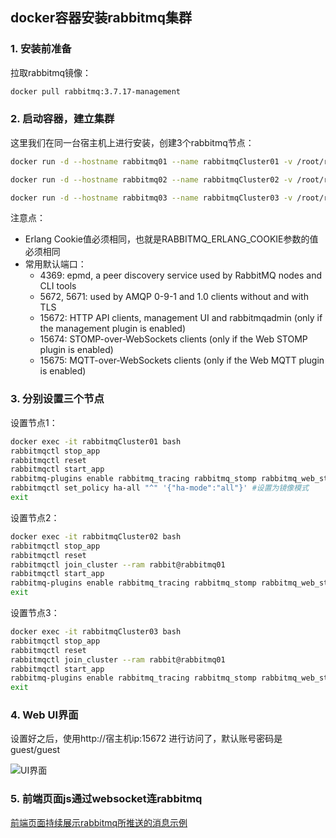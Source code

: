 ## docker容器安装rabbitmq集群

### 1. 安装前准备

拉取rabbitmq镜像：


```bash
docker pull rabbitmq:3.7.17-management
```

### 2. 启动容器，建立集群

这里我们在同一台宿主机上进行安装，创建3个rabbitmq节点：

```bash
docker run -d --hostname rabbitmq01 --name rabbitmqCluster01 -v /root/rabbitmqcluster/rabbitmq01:/var/lib/rabbitmq -p 15672:15672 -p 5672:5672  -p 15674:15674 -e RABBITMQ_ERLANG_COOKIE='rabbitmqCookie' rabbitmq:3.7.17-management

docker run -d --hostname rabbitmq02 --name rabbitmqCluster02 -v /root/rabbitmqcluster/rabbitmq02:/var/lib/rabbitmq -p 15682:15672 -p 5682:5672 -p 15684:15674 -e RABBITMQ_ERLANG_COOKIE='rabbitmqCookie'  --link rabbitmqCluster01:rabbitmq01 rabbitmq:3.7.17-management

docker run -d --hostname rabbitmq03 --name rabbitmqCluster03 -v /root/rabbitmqcluster/rabbitmq03:/var/lib/rabbitmq -p 15692:15672 -p 5692:5672 -p 15694:15674 -e RABBITMQ_ERLANG_COOKIE='rabbitmqCookie'  --link rabbitmqCluster01:rabbitmq01 --link rabbitmqCluster02:rabbitmq02  rabbitmq:3.7.17-management
```

注意点：

+ Erlang Cookie值必须相同，也就是RABBITMQ_ERLANG_COOKIE参数的值必须相同
+ 常用默认端口：
    - 4369: epmd, a peer discovery service used by RabbitMQ nodes and CLI tools
    - 5672, 5671: used by AMQP 0-9-1 and 1.0 clients without and with TLS    
    - 15672: HTTP API clients, management UI and rabbitmqadmin (only if the management plugin is enabled)
    - 15674: STOMP-over-WebSockets clients (only if the Web STOMP plugin is enabled)
    - 15675: MQTT-over-WebSockets clients (only if the Web MQTT plugin is enabled)

### 3. 分别设置三个节点

设置节点1：

```bash
docker exec -it rabbitmqCluster01 bash
rabbitmqctl stop_app
rabbitmqctl reset
rabbitmqctl start_app
rabbitmq-plugins enable rabbitmq_tracing rabbitmq_stomp rabbitmq_web_stomp rabbitmq_web_mqtt #启动相关插件
rabbitmqctl set_policy ha-all "^" '{"ha-mode":"all"}' #设置为镜像模式
exit
```

设置节点2：

```bash
docker exec -it rabbitmqCluster02 bash
rabbitmqctl stop_app
rabbitmqctl reset
rabbitmqctl join_cluster --ram rabbit@rabbitmq01
rabbitmqctl start_app
rabbitmq-plugins enable rabbitmq_tracing rabbitmq_stomp rabbitmq_web_stomp rabbitmq_web_mqtt #启动相关插件
exit
```

设置节点3：

```bash
docker exec -it rabbitmqCluster03 bash
rabbitmqctl stop_app
rabbitmqctl reset
rabbitmqctl join_cluster --ram rabbit@rabbitmq01
rabbitmqctl start_app
rabbitmq-plugins enable rabbitmq_tracing rabbitmq_stomp rabbitmq_web_stomp rabbitmq_web_mqtt #启动相关插件
exit
```

### 4. Web UI界面
设置好之后，使用http://宿主机ip:15672 进行访问了，默认账号密码是guest/guest

![UI界面](https://raw.githubusercontent.com/kallblack/blog/master/images/queue/rabbitmq%E7%9A%84UI%E7%95%8C%E9%9D%A2.png)


### 5. 前端页面js通过websocket连rabbitmq

[前端页面持续展示rabbitmq所推送的消息示例](https://github.com/kallblack/blog/tree/master/queue/rabbitmq/websocket-rabbitmq-example)